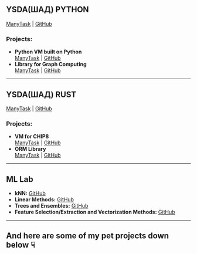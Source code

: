 ## YSDA(ШАД) PYTHON  
[ManyTask](https://gitlab.manytask.org/python/students-fall-2023/abuser) | [GitHub](https://github.com/48USER/YSDA-PYTHON)

### Projects:
- **Python VM built on Python**  
  [ManyTask](https://gitlab.manytask.org/python/students-fall-2023/abuser/-/tree/main/04.3.HW1/tasks/vm?ref_type=heads) | [GitHub](https://github.com/48USER/YSDA-PYTHON/tree/main/04.3.HW1/tasks/vm)
- **Library for Graph Computing**  
  [ManyTask](https://gitlab.manytask.org/python/students-fall-2023/abuser/-/tree/main/09.2.HW2/tasks/compgraph?ref_type=heads) | [GitHub](https://github.com/48USER/YSDA-RUST/tree/main/task/chip8)

---

## YSDA(ШАД) RUST  
[ManyTask](https://gitlab.manytask.org/rust-ysda-students-2024-fall/abuser) | [GitHub](https://github.com/48USER/YSDA-RUST)

### Projects:
- **VM for CHIP8**  
  [ManyTask](https://gitlab.manytask.org/rust-ysda-students-2024-fall/abuser/-/tree/main/task/chip8?ref_type=heads) | [GitHub](https://github.com/48USER/YSDA-RUST/tree/main/task/chip8)
- **ORM Library**  
  [ManyTask](https://gitlab.manytask.org/rust-ysda-students-2024-fall/abuser/-/tree/main/task/orm?ref_type=heads) | [GitHub](https://github.com/48USER/YSDA-RUST/tree/main/task/orm)

---

## ML Lab
- **kNN:** [GitHub](https://github.com/48USER/kNN)
- **Linear Methods:** [GitHub](https://github.com/48USER/Linear_Methods)
- **Trees and Ensembles:** [GitHub](https://github.com/48USER/Trees_and_Ensembles)
- **Feature Selection/Extraction and Vectorization Methods:** [GitHub](https://github.com/48USER/Feature_Selection-Extraction_and_Vectorization_Methods)

---

## And here are some of my pet projects down below ☟

